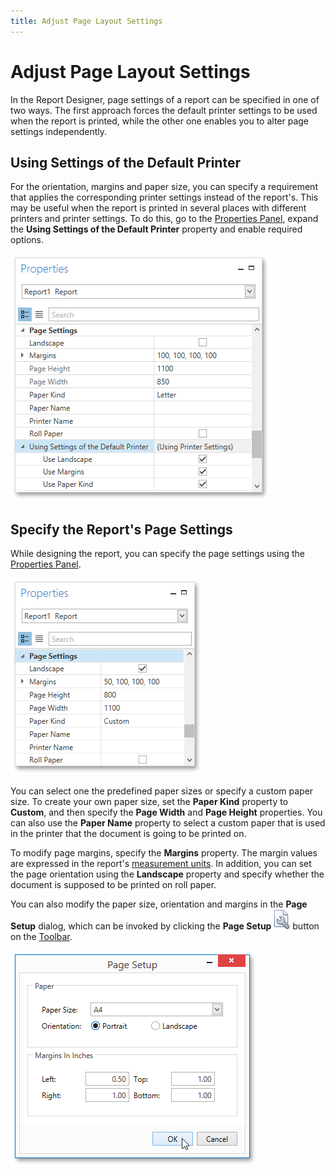```yaml
---
title: Adjust Page Layout Settings
---
```

# Adjust Page Layout Settings
In the Report Designer, page settings of a report can be specified in one of two ways. The first approach forces the default printer settings to be used when the report is printed, while the other one enables you to alter page settings independently.

## Using Settings of the Default Printer
For the orientation, margins and paper size, you can specify a requirement that applies the corresponding printer settings instead of the report's. This may be useful when the report is printed in several places with different printers and printer settings. To do this, go to the [Properties Panel](../../../../../../interface-elements-for-desktop/articles/report-designer/report-designer-for-wpf/interface-elements/properties-panel.md), expand the **Using Settings of the Default Printer** property and enable required options.

![EUD_WpfReportDesigner_PageSettings_1](../../../../../images/Img123820.png)

## Specify the Report's Page Settings
While designing the report, you can specify the page settings using the [Properties Panel](../../../../../../interface-elements-for-desktop/articles/report-designer/report-designer-for-wpf/interface-elements/properties-panel.md).

![EUD_WpfReportDesigner_PageSettings_2](../../../../../images/Img123821.png)

You can select one the predefined paper sizes or specify a custom paper size. To create your own paper size, set the **Paper Kind** property to **Custom**, and then specify the **Page Width** and **Page Height** properties. You can also use the **Paper Name** property to select a custom paper that is used in the printer that the document is going to be printed on.

To modify page margins, specify the **Margins** property. The margin values are expressed in the report's [measurement units](../../../../../../interface-elements-for-desktop/articles/report-designer/report-designer-for-wpf/creating-reports/basic-operations/change-measurement-units-of-a-report.md). In addition, you can set the page orientation using the **Landscape** property and specify whether the document is supposed to be printed on roll paper.

You can also modify the paper size, orientation and margins in the **Page Setup** dialog, which can be invoked by clicking the **Page Setup** ![WPFDesigner_Toolbar_PageSetup](../../../../../images/Img120433.png) button on the [Toolbar](../../../../../../interface-elements-for-desktop/articles/report-designer/report-designer-for-wpf/interface-elements/toolbar.md).

![EUD_WpfReportDesigner_PageSettings_3](../../../../../images/Img123822.png)